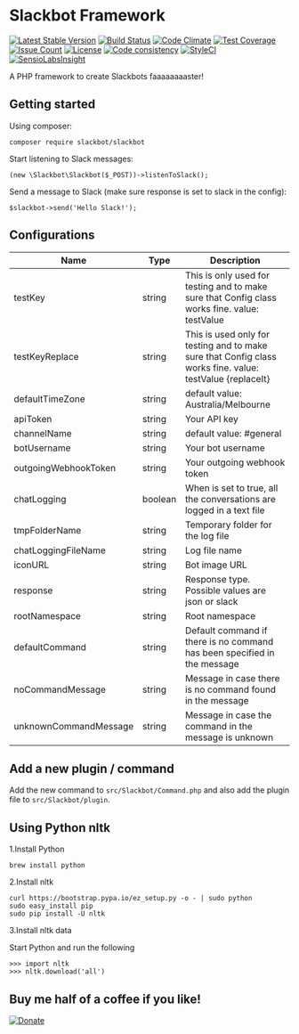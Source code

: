# Slackbot Framework

[![Latest Stable Version](https://poser.pugx.org/slackbot/slackbot/v/stable)](https://packagist.org/packages/slackbot/slackbot)
[![Build Status](https://travis-ci.org/iranianpep/slackbot.svg?branch=master)](https://travis-ci.org/iranianpep/slackbot)
[![Code Climate](https://codeclimate.com/github/iranianpep/slackbot/badges/gpa.svg)](https://codeclimate.com/github/iranianpep/slackbot)
[![Test Coverage](https://codeclimate.com/github/iranianpep/slackbot/badges/coverage.svg)](https://codeclimate.com/github/iranianpep/slackbot/coverage)
[![Issue Count](https://codeclimate.com/github/iranianpep/slackbot/badges/issue_count.svg)](https://codeclimate.com/github/iranianpep/slackbot)
[![License](https://poser.pugx.org/slackbot/slackbot/license)](https://packagist.org/packages/slackbot/slackbot)
[![Code consistency](https://squizlabs.github.io/PHP_CodeSniffer/analysis/iranianpep/slackbot/grade.svg)](https://squizlabs.github.io/PHP_CodeSniffer/analysis/iranianpep/slackbot)
[![StyleCI](https://styleci.io/repos/73189365/shield?branch=master)](https://styleci.io/repos/73189365)
[![SensioLabsInsight](https://insight.sensiolabs.com/projects/d9b77f1a-3d4a-423f-b473-30a25496f9a0/mini.png)](https://insight.sensiolabs.com/projects/d9b77f1a-3d4a-423f-b473-30a25496f9a0)

A PHP framework to create Slackbots faaaaaaaaster!

## Getting started
Using composer:
```
composer require slackbot/slackbot
```

Start listening to Slack messages:

```
(new \Slackbot\Slackbot($_POST))->listenToSlack();
```

Send a message to Slack (make sure response is set to slack in the config):
```
$slackbot->send('Hello Slack!');
```

## Configurations
<table width='100%'>
<thead>
<tr>
<th>Name</th>
<th>Type</th>
<th>Description</th>
</tr>
</thead>
<tbody>
<tr>
<td>testKey</td>
<td>string</td>
<td>This is only used for testing and to make sure that Config class works fine. value: testValue</td>
</tr>
<tr>
<td>testKeyReplace</td>
<td>string</td>
<td>This is used only for testing and to make sure that Config class works fine. value: testValue {replaceIt}</td>
</tr>
<tr>
<td>defaultTimeZone</td>
<td>string</td>
<td>default value: Australia/Melbourne</td>
</tr>
<tr>
<td>apiToken</td>
<td>string</td>
<td>Your API key</td>
</tr>
<tr>
<td>channelName</td>
<td>string</td>
<td>default value: #general</td>
</tr>
<tr>
<td>botUsername</td>
<td>string</td>
<td>Your bot username</td>
</tr>
<tr>
<td>outgoingWebhookToken</td>
<td>string</td>
<td>Your outgoing webhook token</td>
</tr>
<tr>
<td>chatLogging</td>
<td>boolean</td>
<td>When is set to true, all the conversations are logged in a text file</td>
</tr>
<tr>
<td>tmpFolderName</td>
<td>string</td>
<td>Temporary folder for the log file</td>
</tr>
<tr>
<td>chatLoggingFileName</td>
<td>string</td>
<td>Log file name</td>
</tr>
<tr>
<td>iconURL</td>
<td>string</td>
<td>Bot image URL</td>
</tr>
<tr>
<td>response</td>
<td>string</td>
<td>Response type. Possible values are json or slack</td>
</tr>
<tr>
<td>rootNamespace</td>
<td>string</td>
<td>Root namespace</td>
</tr>
<tr>
<td>defaultCommand</td>
<td>string</td>
<td>Default command if there is no command has been specified in the message</td>
</tr>
<tr>
<td>noCommandMessage</td>
<td>string</td>
<td>Message in case there is no command found in the message</td>
</tr>
<tr>
<td>unknownCommandMessage</td>
<td>string</td>
<td>Message in case the command in the message is unknown</td>
</tr>
</tbody>
</table>

## Add a new plugin / command
Add the new command to `src/Slackbot/Command.php` and also add the plugin file to `src/Slackbot/plugin`.

## Using Python nltk

1.Install Python
```
brew install python
```

2.Install nltk
```
curl https://bootstrap.pypa.io/ez_setup.py -o - | sudo python
sudo easy_install pip
sudo pip install -U nltk
```

3.Install nltk data

Start Python and run the following
```
>>> import nltk
>>> nltk.download('all')
```

## Buy me half of a coffee if you like!
[![Donate](https://img.shields.io/badge/Donate-PayPal-green.svg)](https://www.paypal.com/cgi-bin/webscr?cmd=_s-xclick&hosted_button_id=BXMKEZ23PX8K2)
